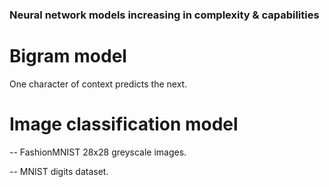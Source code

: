 ### Neural network models increasing in complexity & capabilities

# Bigram model 

One character of context predicts the next.

# Image classification model

-- FashionMNIST 28x28 greyscale images.

-- MNIST digits dataset.